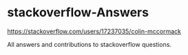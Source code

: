 # stackoverflow-Answers
https://stackoverflow.com/users/17237035/colin-mccormack
 
All answers and contributions to stackoverflow questions.
